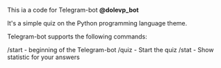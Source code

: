 This ia a code for Telegram-bot **@dolevp_bot**

It's a simple quiz on the Python programming language theme.

Telegram-bot supports the following commands:

/start - beginning of the Telegram-bot
/quiz - Start the quiz
/stat - Show statistic for your answers
